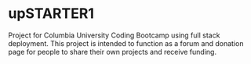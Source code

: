 # upSTARTER1
Project for Columbia University Coding Bootcamp using full stack deployment. This project is intended to function as a forum and donation page for people to share their own projects and receive funding.
